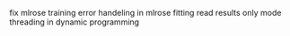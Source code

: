 fix mlrose training
error handeling in mlrose fitting
read results only mode
threading in dynamic programming